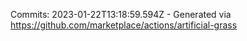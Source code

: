 Commits: 2023-01-22T13:18:59.594Z - Generated via https://github.com/marketplace/actions/artificial-grass
<br>
